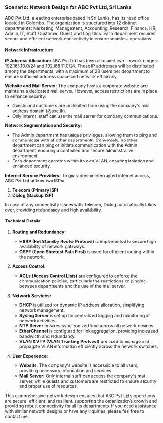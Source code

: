 ### Scenario: Network Design for ABC Pvt Ltd, Sri Lanka

ABC Pvt Ltd, a leading enterprise based in Sri Lanka, has its head office located in Colombo. The organization is structured into 12 distinct departments: Marketing, Management, Accounting, Research, Finance, HR, Admin, IT, Staff, Customer, Guest, and Logistics. Each department requires secure and efficient network connectivity to ensure seamless operations.

#### Network Infrastructure

**IP Address Allocation:**
ABC Pvt Ltd has been allocated two network ranges: 192.168.10.0/24 and 192.168.11.0/24. These IP addresses will be distributed among the departments, with a maximum of 28 users per department to ensure sufficient address space and network efficiency.

**Website and Mail Server:**
The company hosts a corporate website and maintains a dedicated mail server. However, access restrictions are in place to enhance security:
- Guests and customers are prohibited from using the company's mail address domain (@abc.lk).
- Only internal staff can use the mail server for company communications.

**Network Segmentation and Security:**
- The Admin department has unique privileges, allowing them to ping and communicate with all other departments. Conversely, no other department can ping or initiate communication with the Admin department, ensuring a controlled and secure administrative environment.
- Each department operates within its own VLAN, ensuring isolation and enhanced security.

**Internet Service Providers:**
To guarantee uninterrupted internet access, ABC Pvt Ltd utilizes two ISPs:
1. **Telecom (Primary ISP)**
2. **Dialog (Backup ISP)**

In case of any connectivity issues with Telecom, Dialog automatically takes over, providing redundancy and high availability.

#### Technical Details

1. **Routing and Redundancy:**
   - **HSRP (Hot Standby Router Protocol)** is implemented to ensure high availability of network gateways.
   - **OSPF (Open Shortest Path First)** is used for efficient routing within the network.

2. **Access Control:**
   - **ACLs (Access Control Lists)** are configured to enforce the communication policies, particularly the restrictions on pinging between departments and the use of the mail server.
   
3. **Network Services:**
   - **DHCP** is utilized for dynamic IP address allocation, simplifying network management.
   - **Syslog Server** is set up for centralized logging and monitoring of network activities.
   - **NTP Server** ensures synchronized time across all network devices.
   - **EtherChannel** is configured for link aggregation, providing increased bandwidth and redundancy.
   - **VLAN & VTP (VLAN Trunking Protocol)** are used to manage and propagate VLAN information efficiently across the network switches.

4. **User Experience:**
   - **Website:** The company's website is accessible to all users, providing necessary information and services.
   - **Mail Server:** Only internal staff can access the company's mail server, while guests and customers are restricted to ensure security and proper use of resources.

This comprehensive network design ensures that ABC Pvt Ltd’s operations are secure, efficient, and resilient, supporting the organization’s growth and providing robust connectivity for all its departments. If you need assistance with similar network designs or have any inquiries, please feel free to contact me.
